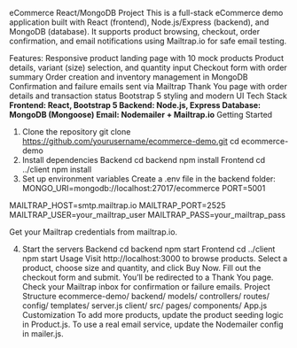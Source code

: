 eCommerce React/MongoDB Project
This is a full-stack eCommerce demo application built with React (frontend), Node.js/Express (backend), and MongoDB (database). It supports product browsing, checkout, order confirmation, and email notifications using Mailtrap.io for safe email testing.

Features:
Responsive product landing page with 10 mock products
Product details, variant (size) selection, and quantity input
Checkout form with order summary
Order creation and inventory management in MongoDB
Confirmation and failure emails sent via Mailtrap
Thank You page with order details and transaction status
Bootstrap 5 styling and modern UI
Tech Stack
**Frontend: React, Bootstrap 5
Backend: Node.js, Express
Database: MongoDB (Mongoose)
Email: Nodemailer + Mailtrap.io**
Getting Started
1. Clone the repository
   git clone https://github.com/yourusername/ecommerce-demo.git
   cd ecommerce-demo
2. Install dependencies
Backend
  cd backend
  npm install
Frontend
  cd ../client
  npm install
3. Set up environment variables
Create a .env file in the backend folder:
  MONGO_URI=mongodb://localhost:27017/ecommerce
  PORT=5001
  
  MAILTRAP_HOST=smtp.mailtrap.io
  MAILTRAP_PORT=2525
  MAILTRAP_USER=your_mailtrap_user
  MAILTRAP_PASS=your_mailtrap_pass

Get your Mailtrap credentials from mailtrap.io.

4. Start the servers
Backend
  cd backend
  npm start
Frontend
  cd ../client
  npm start
Usage
  Visit http://localhost:3000 to browse products.
  Select a product, choose size and quantity, and click Buy Now.
  Fill out the checkout form and submit.
  You’ll be redirected to a Thank You page.
  Check your Mailtrap inbox for confirmation or failure emails.
Project Structure
ecommerce-demo/
  backend/
    models/
    controllers/
    routes/
    config/
    templates/
    server.js
  client/
    src/
      pages/
      components/
      App.js
Customization
  To add more products, update the product seeding logic in Product.js.
  To use a real email service, update the Nodemailer config in mailer.js.

